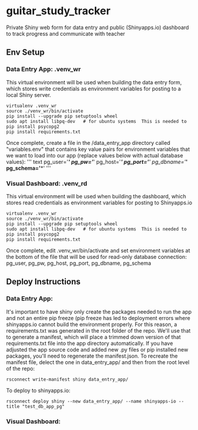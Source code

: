 # guitar_study_tracker
Private Shiny web form for data entry and public (Shinyapps.io) dashboard to track progress and communicate with teacher

## Env Setup
### Data Entry App: .venv_wr
This virtual environment will be used when building the data entry form, which stores write credentials as environment variables for posting to a local Shiny server.
``` linux
virtualenv .venv_wr
source ./venv_wr/bin/activate
pip install --upgrade pip setuptools wheel
sudo apt install libpq-dev   # for ubuntu systems  This is needed to pip install psycopg2
pip install requirements.txt
```
Once complete, create a file in the /data_entry_app directory called "variables.env" that contains key value pairs for environment variables that we want to load into our app (replace values below with actual database values):
''' text
pg_user='*****'
pg_pw='*****'
pg_host='****'
pg_port='***'
pg_dbname='***'
pg_schema='***'
'''

### Visual Dashboard: .venv_rd
This virtual environment will be used when building the dashboard, which stores read credentials as environment variables for posting to Shinyapps.io
``` linux
virtualenv .venv_wr
source ./venv_wr/bin/activate
pip install --upgrade pip setuptools wheel
sudo apt install libpq-dev   # for ubuntu systems  This is needed to pip install psycopg2
pip install requirements.txt
```
Once complete, edit .venv_wr/bin/activate and set environment variables at the bottom of the file that will be used for read-only database connection: pg_user, pg_pw, pg_host, pg_port, pg_dbname, pg_schema


## Deploy Instructions
### Data Entry App:
It's important to have shiny only create the packages needed to run the app and not an entire pip freeze (pip freeze has led to deployment errors where shinyapps.io cannot build the environment properly.  For this reason, a requirements.txt was generated in the root folder of the repo.  We'll use that to generate a manifest, which will place a trimmed down version of that requirements.txt file into the app directory automatically.  If you have adjusted the app source code and added new .py files or pip installed new packages, you'll need to regenerate the manifest.json.  To recreate the manifest file, delect the one in data_entry_app/ and then from the root level of the repo:
``` linux
rsconnect write-manifest shiny data_entry_app/
```

To deploy to shinyapps.io:
``` linux
rsconnect deploy shiny --new data_entry_app/ --name shinyapps-io --title "test_db_app_pg"
```

### Visual Dashboard:
